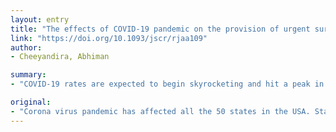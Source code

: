 ```yaml
---
layout: entry
title: "The effects of COVID-19 pandemic on the provision of urgent surgery: a perspective from the USA"
link: "https://doi.org/10.1093/jscr/rjaa109"
author:
- Cheeyandira, Abhiman

summary:
- "COVID-19 rates are expected to begin skyrocketing and hit a peak in late April/May/June given lessons learned from China, Italy and others. States such as NY, CA and WA being the most affected. As of 28 March 2020, the total number of cases in the USA is over 103 300 and number of deaths to 1668. In the coming weeks, COVID-19 rates expected to start skyrocking and hit peak in mid-April. CoVID19 rates are predicted to begin. as of 28. to hit. in the coming week. The total number is expected to hit peak."

original:
- "Corona virus pandemic has affected all the 50 states in the USA. States such as NY, CA and WA being the most affected. According to the Centers for Disease Control and Prevention (CDC) website, as of 28 March 2020, the total number of cases in the USA is over 103 300 and number of deaths to 1668. In the coming weeks, COVID-19 rates are expected to begin skyrocketing and hit a peak in late April/May/June given lessons learned from China, Italy and others."
---
```


